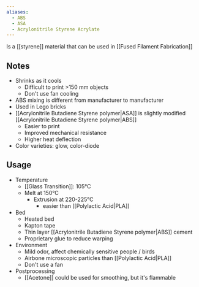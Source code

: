 ```yaml
---
aliases:
  - ABS
  - ASA
  - Acrylonitrile Styrene Acrylate
---
```

Is a [[styrene]] material that can be used in [[Fused Filament Fabrication]]
## Notes
- Shrinks as it cools
	- Difficult to print >150 mm objects 
	- Don't use fan cooling
- ABS mixing is different from manufacturer to manufacturer
- Used in Lego bricks 
- [[Acrylonitrile Butadiene Styrene polymer|ASA]] is slightly modified [[Acrylonitrile Butadiene Styrene polymer|ABS]]
	- Easier to print
	- Improved mechanical resistance
	- Higher heat deflection 
- Color varieties: glow, color-diode
## Usage
- Temperature 
	- [[Glass Transition]]: 105°C
	- Melt at 150°C
		- Extrusion at 220-225°C
			- easier than [[Polylactic Acid|PLA]]
- Bed
	- Heated bed
	- Kapton tape
	- Thin layer [[Acrylonitrile Butadiene Styrene polymer|ABS]] cement
	- Proprietary glue to reduce warping
- Environment 
	- Mild odor, affect chemically sensitive people / birds
	- Airbone microscopic particles than [[Polylactic Acid|PLA]]
	- Don't use a fan
- Postprocessing 
	- [[Acetone]] could be used for smoothing, but it's flammable 
